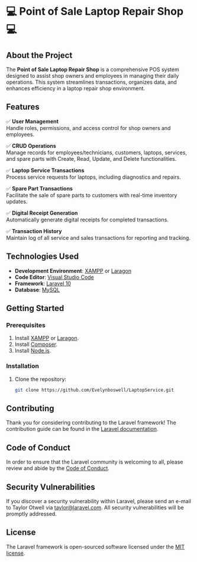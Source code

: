 # 💻 Point of Sale Laptop Repair Shop 💻

## About the Project

The **Point of Sale Laptop Repair Shop** is a comprehensive POS system designed to assist shop owners and employees in managing their daily operations. This system streamlines transactions, organizes data, and enhances efficiency in a laptop repair shop environment. 

## Features

✅ **User Management**  
  Handle roles, permissions, and access control for shop owners and employees.  

✅ **CRUD Operations**  
  Manage records for employees/technicians, customers, laptops, services, and spare parts with Create, Read, Update, and Delete functionalities.

✅ **Laptop Service Transactions**  
  Process service requests for laptops, including diagnostics and repairs.

✅ **Spare Part Transactions**  
  Facilitate the sale of spare parts to customers with real-time inventory updates.

✅ **Digital Receipt Generation**  
  Automatically generate digital receipts for completed transactions.

✅ **Transaction History**  
  Maintain log of all service and sales transactions for reporting and tracking.

## Technologies Used

- **Development Environment**: [XAMPP](https://www.apachefriends.org/index.html) or [Laragon](https://laragon.org/)  
- **Code Editor**: [Visual Studio Code](https://code.visualstudio.com/)  
- **Framework**: [Laravel 10](https://laravel.com/)  
- **Database**: [MySQL](https://www.mysql.com/)

## Getting Started

### Prerequisites
1. Install [XAMPP](https://www.apachefriends.org/index.html) or [Laragon](https://laragon.org/).
2. Install [Composer](https://getcomposer.org/).
3. Install [Node.js](https://nodejs.org/).

### Installation
1. Clone the repository:  
   ```bash
   git clone https://github.com/Evelynboswell/LaptopService.git

## Contributing

Thank you for considering contributing to the Laravel framework! The contribution guide can be found in the [Laravel documentation](https://laravel.com/docs/contributions).

## Code of Conduct

In order to ensure that the Laravel community is welcoming to all, please review and abide by the [Code of Conduct](https://laravel.com/docs/contributions#code-of-conduct).

## Security Vulnerabilities

If you discover a security vulnerability within Laravel, please send an e-mail to Taylor Otwell via [taylor@laravel.com](mailto:taylor@laravel.com). All security vulnerabilities will be promptly addressed.

## License

The Laravel framework is open-sourced software licensed under the [MIT license](https://opensource.org/licenses/MIT).
